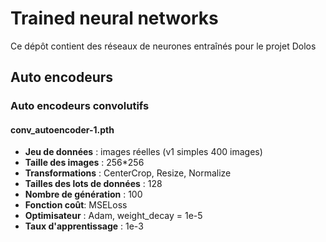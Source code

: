 # Trained neural networks

Ce dépôt contient des réseaux de neurones entraînés pour le projet Dolos

## Auto encodeurs

### Auto encodeurs convolutifs
#### conv_autoencoder-1.pth

* **Jeu de données** : images réelles (v1 simples 400 images)
* **Taille des images** : 256*256
* **Transformations** : CenterCrop, Resize, Normalize
* **Tailles des lots de données** : 128
* **Nombre de génération** : 100
* **Fonction coût**: MSELoss
* **Optimisateur** : Adam, weight_decay = 1e-5
* **Taux d'apprentissage** : 1e-3
